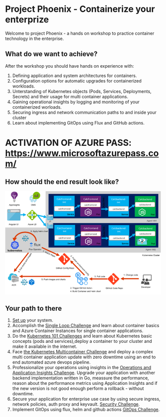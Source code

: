 
# Project Phoenix - Containerize your enterprize
Welcome to project Phoenix - a hands on workshop to practice container technology in the enterprise.

## What do we want to achieve?

After the workshop you should have hands on experience with:
1. Defining application and system architectures for containers.
2. Configuration options for automatic upgrades for containerized workloads.
3. Unterstanding of Kubernetes objects (Pods, Services, Deployments, Secrets) and their usage for multi container applications.
4. Gaining operational insights by logging and monitoring of your containerized worloads.
5. Securing ingress and network communication paths to and inside your cluster
6. Learn about implementing GitOps using Flux and GitHub actions.

# ACTIVATION OF AZURE PASS: https://www.microsoftazurepass.com/

## How should the end result look like?
![](/img/challenge6.png)

## Your path to there
1. [Set up](challenges.0.md) your system.
2. Accomplish the [Single Loop Challenge](challenges.1.md) and learn about container basics and Azure Container Instances for single container applications.
3. Do the [Kubernetes 101 Challenges](challenges.2.md) and learn about Kubernetes basic concepts (pods and services),deploy a container to your cluster and make it available in the internet.
4. Face [the Kubernetes Multicontainer Challenge](challenges.3.md) and deploy a complex multi container application update with zero downtime using an end to end automated azure devops pipeline.
5. Professionalize your operations using insights in the [Operations and Application Insights Challenge](challenges.4.md). Upgrade your application with another backend implementation written in Go, meassure the performance, reason about the performance metrics using Application Insights and if the new version is not good enough perform a rollback - without downtime.
6. Secure your application for enterprise use case by using secure ingress, network policies, auth proxy and keyvault. [Security Challenge](challenges.5.md).
7. Implement GitOps using flux, helm and github actions [GitOps Challenge](challenges.6.md).
